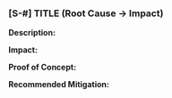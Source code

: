 ### [S-#] TITLE (Root Cause -> Impact)

**Description:**

**Impact:**

**Proof of Concept:**

**Recommended Mitigation:**